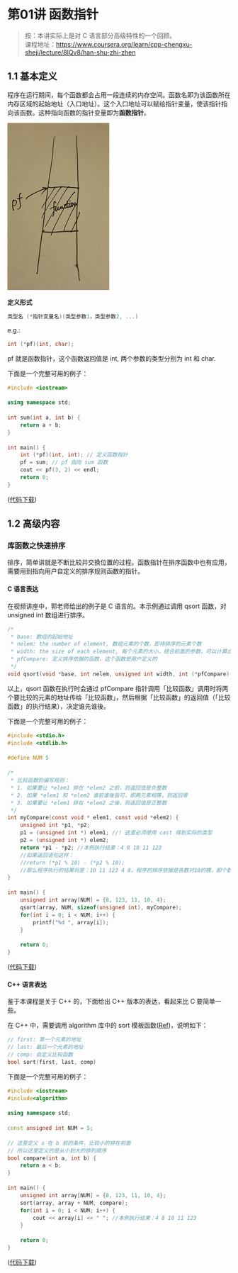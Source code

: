 # 第01讲 函数指针

> 按：本讲实际上是对 C 语言部分高级特性的一个回顾。  
> 课程地址：<https://www.coursera.org/learn/cpp-chengxu-sheji/lecture/8lQv8/han-shu-zhi-zhen>

## 1.1 基本定义

程序在运行期间，每个函数都会占用一段连续的内存空间。函数名即为该函数所在内存区域的起始地址（入口地址）。这个入口地址可以赋给指针变量，使该指针指向该函数。这种指向函数的指针变量即为**函数指针**。

![function pointer](img/ch01.function_pointer.jpg)

**定义形式**
``` C
类型名 (*指针变量名)(类型参数1，类型参数2, ...)
```
e.g.:
``` C
int (*pf)(int, char);
```
pf 就是函数指针，这个函数返回值是 int, 两个参数的类型分别为 int 和 char.

下面是一个完整可用的例子：
``` CPP
#include <iostream>

using namespace std;

int sum(int a, int b) {
    return a + b;
}

int main() {
    int (*pf)(int, int); // 定义函数指针
    pf = sum; // pf 指向 sum 函数
    cout << pf(3, 2) << endl;
    return 0;
}
```
([代码下载](code/ch01/ch01.1.cpp))

## 1.2 高级内容
### 库函数之快速排序
排序，简单讲就是不断比较并交换位置的过程。函数指针在排序函数中也有应用，需要用到指向用户自定义的排序规则函数的指针。

#### C 语言表达
在视频讲座中，郭老师给出的例子是 C 语言的。本示例通过调用 qsort 函数，对 unsigned int 数组进行排序。

``` C
/*
 * base: 数组的起始地址
 * nelem: the number of element, 数组元素的个数，即待排序的元素个数
 * width: the size of each element, 每个元素的大小，结合前面的参数，可以计算出每个元素的地址
 * pfCompare: 定义排序依据的函数，这个函数是用户定义的
 */
void qsort(void *base, int nelem, unsigned int width, int (*pfCompare)(const void *, const void *));
```
以上，qsort 函数在执行时会通过 pfCompare 指针调用「比较函数」调用时将两个要比较的元素的地址传给「比较函数」，然后根据「比较函数」的返回值（「比较函数」的执行结果），决定谁先谁後。

下面是一个完整可用的例子：
``` C
#include <stdio.h>
#include <stdlib.h>

#define NUM 5

/*
 * 比较函数的编写规则：
 * 1. 如果要让 *elem1 排在 *elem2 之前，则返回值是负整数
 * 2. 如果 *elem1 和 *elem2 谁前谁後皆可，即两元素相等，则返回零
 * 3. 如果要让 *elem1 排在 *elem2 之後，则返回值是正整数
 */
int myCompare(const void * elem1, const void *elem2) {
    unsigned int *p1, *p2;
    p1 = (unsigned int *) elem1; //! 这里必须使用 cast 得到实际的类型
    p2 = (unsigned int *) elem2;
    return *p1 - *p2; //本例执行结果：4 8 10 11 123 
    //如果返回语句这样：
    //return (*p1 % 10) - (*p2 % 10);
    //那么程序执行的结果将是：10 11 123 4 8，程序的排序依据是各数对10的模，即个数的大小。
}

int main() {
    unsigned int array[NUM] = {8, 123, 11, 10, 4};
    qsort(array, NUM, sizeof(unsigned int), myCompare);
    for(int i = 0; i < NUM; i++) {
        printf("%d ", array[i]);
    }

    return 0;
}
```
([代码下载](code/ch01/ch01.2.c))

#### C++ 语言表达
鉴于本课程是关于 C++ 的，下面给出 C++ 版本的表达，看起来比 C 要简单一些。

在 C++ 中，需要调用 algorithm 库中的 sort 模板函数([Ref](http://www.cplusplus.com/reference/algorithm/sort/))，说明如下：
``` C++
// first: 第一个元素的地址
// last: 最后一个元素的地址
// comp: 自定义比较函数
bool sort(first, last, comp)
```
下面是一个完整可用的例子：
``` C++
#include <iostream>
#include<algorithm>

using namespace std;

const unsigned int NUM = 5;

// 这里定义 a 在 b 前的条件，比较小的排在前面
// 所以这里定义的是从小到大的排列顺序
bool compare(int a, int b) {
    return a < b;
}

int main() {
    unsigned int array[NUM] = {8, 123, 11, 10, 4};
    sort(array, array + NUM, compare);
    for(int i = 0; i < NUM; i++) {
        cout << array[i] << " "; //本例执行结果：4 8 10 11 123 
    }

    return 0;
}
```
([代码下载](code/ch01/ch01.3.cpp))